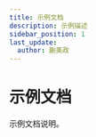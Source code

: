 ```yaml
---
title: 示例文档
description: 示例描述
sidebar_position: 1
last_update:
  author: 蒯美政
---
```


# 示例文档

示例文档说明。
